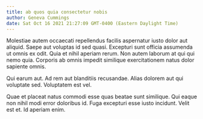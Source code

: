 ```yaml
---
title: ab quos quia consectetur nobis
author: Geneva Cummings
date: Sat Oct 16 2021 21:27:09 GMT-0400 (Eastern Daylight Time)
---
```

Molestiae autem occaecati repellendus facilis aspernatur iusto dolor aut aliquid. Saepe aut voluptas id sed quasi. Excepturi sunt officia assumenda ut omnis ex odit. Quia et nihil aperiam rerum. Non autem laborum at qui qui nemo quia. Corporis ab omnis impedit similique exercitationem natus dolor sapiente omnis.

 Qui earum aut. Ad rem aut blanditiis recusandae. Alias dolorem aut qui voluptate sed. Voluptatem est vel.

 Quae et placeat natus commodi esse quas beatae sunt similique. Qui eaque non nihil modi error doloribus id. Fuga excepturi esse iusto incidunt. Velit est et. Id aperiam enim.
